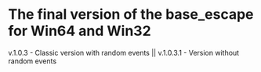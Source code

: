 # The final version of the base_escape for Win64 and Win32
v.1.0.3 - Classic version with random events ||
v.1.0.3.1 - Version without random events
